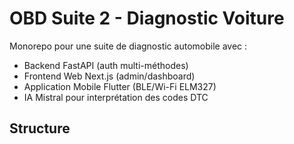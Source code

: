 # OBD Suite 2 - Diagnostic Voiture

Monorepo pour une suite de diagnostic automobile avec :
- Backend FastAPI (auth multi-méthodes)
- Frontend Web Next.js (admin/dashboard)
- Application Mobile Flutter (BLE/Wi-Fi ELM327)
- IA Mistral pour interprétation des codes DTC

## Structure

